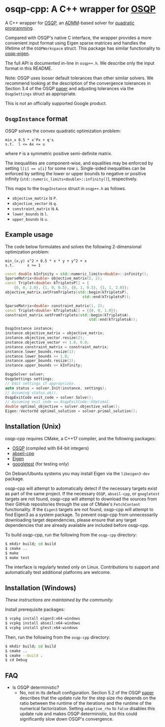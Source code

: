 # osqp-cpp: A C++ wrapper for [OSQP](https://osqp.org/)

A C++ wrapper for [OSQP](https://github.com/oxfordcontrol/osqp), an
[ADMM](http://stanford.edu/~boyd/admm.html)-based solver for
[quadratic programming](https://en.wikipedia.org/wiki/Quadratic_programming).

Compared with OSQP's native C interface, the wrapper provides a more convenient
input format using Eigen sparse matrices and handles the lifetime of the
`OSQPWorkspace` struct. This package has similar functionality to
[osqp-eigen](https://github.com/robotology/osqp-eigen).

The full API is documented in-line in `osqp++.h`. We describe only the input
format in this README.

Note: OSQP uses looser default tolerances than other similar solvers. We
recommend looking at the description of the convergence tolerances in Section
3.4 of the OSQP [paper](https://arxiv.org/abs/1711.08013) and adjusting
tolerances via the `OsqpSettings` struct as appropriate.

This is not an officially supported Google product.

## `OsqpInstance` format

OSQP solves the convex quadratic optimization problem:

```
min_x 0.5 * x'Px + q'x
s.t.  l <= Ax <= u
```

where `P` is a symmetric positive semi-definite matrix.

The inequalities are component-wise, and equalities may be enforced by setting
`l[i] == u[i]` for some row `i`. Single-sided inequalities can be enforced by
setting the lower or upper bounds to negative or positive infinity
(`std::numeric_limits<double>::infinity()`), respectively.

This maps to the `OsqpInstance` struct in `osqp++.h` as follows.

-   `objective_matrix` is `P`.
-   `objective_vector` is `q`.
-   `constraint_matrix` is `A`.
-   `lower_bounds` is `l`.
-   `upper_bounds` is `u`.

## Example usage

The code below formulates and solves the following 2-dimensional optimization
problem:

```
min_(x,y) x^2 + 0.5 * x * y + y^2 + x
s.t.      x >= 1
```

```C++
const double kInfinity = std::numeric_limits<double>::infinity();
SparseMatrix<double> objective_matrix(2, 2);
const Triplet<double> kTripletsP[] = {
    {0, 0, 2.0}, {1, 0, 0.5}, {0, 1, 0.5}, {1, 1, 2.0}};
objective_matrix.setFromTriplets(std::begin(kTripletsP),
                                   std::end(kTripletsP));

SparseMatrix<double> constraint_matrix(1, 2);
const Triplet<double> kTripletsA[] = {{0, 0, 1.0}};
constraint_matrix.setFromTriplets(std::begin(kTripletsA),
                                      std::end(kTripletsA));

OsqpInstance instance;
instance.objective_matrix = objective_matrix;
instance.objective_vector.resize(2);
instance.objective_vector << 1.0, 0.0;
instance.constraint_matrix = constraint_matrix;
instance.lower_bounds.resize(1);
instance.lower_bounds << 1.0;
instance.upper_bounds.resize(1);
instance.upper_bounds << kInfinity;

OsqpSolver solver;
OsqpSettings settings;
// Edit settings if appropriate.
auto status = solver.Init(instance, settings);
// Assuming status.ok().
OsqpExitCode exit_code = solver.Solve();
// Assuming exit_code == OsqpExitCode::kOptimal.
double optimal_objective = solver.objective_value();
Eigen::VectorXd optimal_solution = solver.primal_solution();
```

## Installation (Unix)

osqp-cpp requires CMake, a C++17 compiler, and the following packages:

- [OSQP](https://github.com/oxfordcontrol/osqp) (compiled with 64-bit integers)
- [abseil-cpp](https://github.com/abseil/abseil-cpp)
- [Eigen](http://eigen.tuxfamily.org/index.php?title=Main_Page)
- [googletest](https://github.com/google/googletest) (for testing only)

On Debian/Ubuntu systems you may install Eigen via the `libeigen3-dev` package.

osqp-cpp will attempt to automatically detect if the necessary targets exist as
part of the same project. If the necessary `OSQP`, `abseil-cpp`, or `googletest`
targets are not found, osqp-cpp will attempt to download the sources from their
GitHub repositories through the use of CMake's `FetchContent` functionality. If
the `Eigen3` targets are not found, osqp-cpp will attempt to find Eigen3 as a
system package. To prevent osqp-cpp from unnecessarily downloading target
dependencies, please ensure that any target dependencies that are already
available are included before osqp-cpp.

To build osqp-cpp, run the following from the `osqp-cpp` directory:

```sh
$ mkdir build; cd build
$ cmake ..
$ make
$ make test
```

The interface is regularly tested only on Linux. Contributions to support and
automatically test additional platforms are welcome.

## Installation (Windows)

*These instructions are maintained by the community.*

Install prerequisite packages:

```sh
$ vcpkg install eigen3:x64-windows
$ vcpkg install abseil:x64-windows
$ vcpkg install gtest:x64-windows
```

Then, run the following from the `osqp-cpp` directory:

```sh
$ mkdir build; cd build
$ cmake ..
$ cmake --build .
$ cd Debug
```

## FAQ

-   Is OSQP deterministic?
    -   No, not in its default configuration. Section 5.2 of the OSQP
        [paper](https://arxiv.org/abs/1711.08013) describes that the update rule
        for the step size rho depends on the ratio between the runtime of the
        iterations and the runtime of the numerical factorization. Setting
        `adaptive_rho` to `false` disables this update rule and makes OSQP
        deterministic, but this could significantly slow down OSQP's
        convergence.
